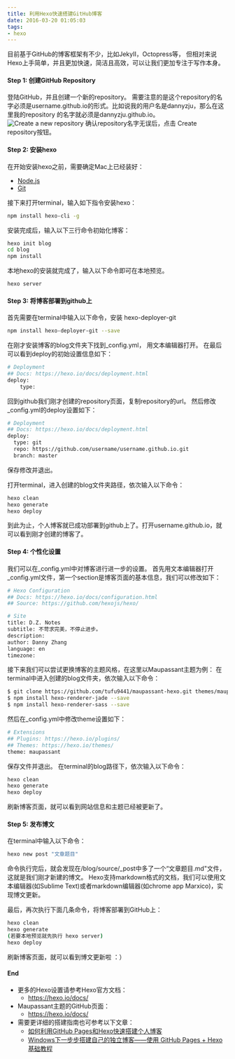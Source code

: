 ```yaml
---
title: 利用Hexo快速搭建GitHub博客
date: 2016-03-20 01:05:03
tags:
- hexo
---
```

目前基于GitHub的博客框架有不少，比如JekyII，Octopress等， 但相对来说Hexo上手简单，并且更加快速，简洁且高效，可以让我们更加专注于写作本身。


#### Step 1: 创建GitHub Repository
登陆GitHub，并且创建一个新的repository。
需要注意的是这个repository的名字必须是username.github.io的形式。比如说我的用户名是dannyzju，那么在这里我的repository 的名字就必须是dannyzju.github.io。
![Create a new repository](/content/images/2016/createGitHubBlogWithHexo.png)
确认repository名字无误后，点击 Create repository按钮。

#### Step 2: 安装hexo
在开始安装hexo之前，需要确定Mac上已经装好：
- [Node.js](http://nodejs.org)
- [Git](https://git-scm.com)

接下来打开terminal，输入如下指令安装hexo：

```bash
npm install hexo-cli -g
```
安装完成后，输入以下三行命令初始化博客：

```bash
hexo init blog 
cd blog
npm install
```

本地hexo的安装就完成了，输入以下命令即可在本地预览。
```bash
hexo server
```
#### Step 3: 将博客部署到github上
首先需要在terminal中输入以下命令，安装 hexo-deployer-git
```bash
npm install hexo-deployer-git --save
```
在刚才安装博客的blog文件夹下找到_config.yml， 用文本编辑器打开。
在最后可以看到deploy的初始设置信息如下：
```bash
# Deployment
## Docs: https://hexo.io/docs/deployment.html
deploy:
	type:
```
回到github我们刚才创建的repository页面，复制repository的url。
然后修改_config.yml的deploy设置如下：
```bash
# Deployment
## Docs: https://hexo.io/docs/deployment.html
deploy:
  type: git
  repo: https://github.com/username/username.github.io.git
  branch: master
```
保存修改并退出。

打开terminal，进入创建的blog文件夹路径，依次输入以下命令：
```bash
hexo clean
hexo generate
hexo deploy
```

到此为止，个人博客就已成功部署到github上了。打开username.github.io，就可以看到刚才创建的博客了。

#### Step 4: 个性化设置
我们可以在_config.yml中对博客进行进一步的设置。
首先用文本编辑器打开_config.yml文件，第一个section是博客页面的基本信息，我们可以修改如下：
```bash
# Hexo Configuration
## Docs: https://hexo.io/docs/configuration.html
## Source: https://github.com/hexojs/hexo/

# Site
title: D.Z. Notes
subtitle: 不苛求完美，不停止进步。
description:
author: Danny Zhang
language: en
timezone:
```

接下来我们可以尝试更换博客的主题风格，在这里以Maupassant主题为例：
在terminal中进入创建的blog文件夹，依次输入以下命令：
```bash
$ git clone https://github.com/tufu9441/maupassant-hexo.git themes/maupassant
$ npm install hexo-renderer-jade --save
$ npm install hexo-renderer-sass --save
```
然后在_config.yml中修改theme设置如下：
```bash
# Extensions
## Plugins: https://hexo.io/plugins/
## Themes: https://hexo.io/themes/
theme: maupassant
```

保存文件并退出。
在terminal的blog路径下，依次输入以下命令：
```bash
hexo clean
hexo generate
hexo deploy
```
刷新博客页面，就可以看到网站信息和主题已经被更新了。


#### Step 5: 发布博文

在terminal中输入以下命令：
```bash
hexo new post "文章题目"
```
命令执行完后，就会发现在/blog/source/_post中多了一个“文章题目.md"文件，这就是我们刚才新建的博文。
Hexo支持markdown格式的文档，我们可以使用文本编辑器(如Sublime Text)或者markdown编辑器(如chrome app Marxico)，实现博文更新。

最后，再次执行下面几条命令，将博客部署到GitHub上：

```bash
hexo clean
hexo generate
(若要本地预览就先执行 hexo server)
hexo deploy
```

刷新博客页面，就可以看到博文更新啦 ：）

#### End
- 更多的Hexo设置请参考Hexo官方文档：
	- https://hexo.io/docs/
- Maupassant主题的GitHub页面：
	- https://hexo.io/docs/
- 需要更详细的搭建指南也可参考以下文章：
	- [如何利用GitHub Pages和Hexo快速搭建个人博客](http://sunwhut.com/2015/10/30/buildBlog/?hmsr=toutiao.io&utm_medium=toutiao.io&utm_source=toutiao.io)
	- [Windows下一步步搭建自己的独立博客——使用 GitHub Pages + Hexo 基础教程](http://yangruihan.com/2015/03/22/Windows下一步步搭建自己的独立博客——使用%20GitHub%20Pages%20+%20Hexo%20基础教程（一）/)

